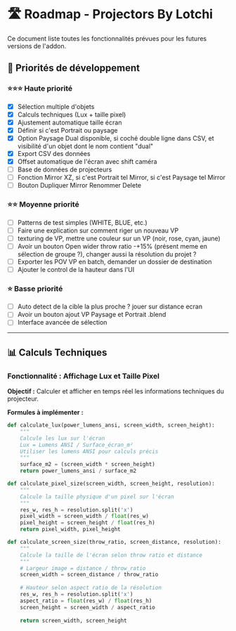 # 🛣️ Roadmap - Projectors By Lotchi

Ce document liste toutes les fonctionnalités prévues pour les futures versions de l'addon.

## 🎯 Priorités de développement

### ⭐⭐⭐ Haute priorité
- [x] Sélection multiple d'objets 
- [x] Calculs techniques (Lux + taille pixel)
- [x] Ajustement automatique taille écran
- [x] Définir si c'est Portrait ou paysage 
- [x] Option Paysage Dual disponible, si coché double ligne dans CSV, et visibilité d'un objet dont le nom contient "dual"
- [x] Export CSV des données
- [x] Offset automatique de l'écran avec shift caméra
- [ ] Base de données de projecteurs
- [ ] Fonction Mirror XZ, si c'est Portrait tel Mirror, si c'est Paysage tel Mirror
- [ ] Bouton Dupliquer Mirror Renommer Delete

### ⭐⭐ Moyenne priorité  
- [ ] Patterns de test simples (WHITE, BLUE, etc.)
- [ ] Faire une explication sur comment riger un nouveau VP
- [ ] texturing de VP, mettre une couleur sur un VP (noir, rose, cyan, jaune)
- [ ] Avoir un bouton Open wider throw ratio -+15% (présent meme en sélection de groupe ?), changer aussi la résolution du projet ?
- [ ] Exporter les POV VP en batch, demander un dossier de destination
- [ ] Ajouter le control de la hauteur dans l'UI

### ⭐ Basse priorité
- [ ] Auto detect de la cible la plus proche ? jouer sur distance ecran
- [ ] Avoir un bouton ajout VP Paysage et Portrait .blend
- [ ] Interface avancée de sélection

---

## 📊 Calculs Techniques

### Fonctionnalité : Affichage Lux et Taille Pixel
**Objectif :** Calculer et afficher en temps réel les informations techniques du projecteur.

**Formules à implémenter :**
```python
def calculate_lux(power_lumens_ansi, screen_width, screen_height):
    """
    Calcule les lux sur l'écran
    Lux = Lumens ANSI / Surface_écran_m²
    Utiliser les lumens ANSI pour calculs précis
    """
    surface_m2 = (screen_width * screen_height)
    return power_lumens_ansi / surface_m2

def calculate_pixel_size(screen_width, screen_height, resolution):
    """
    Calcule la taille physique d'un pixel sur l'écran
    """
    res_w, res_h = resolution.split('x')
    pixel_width = screen_width / float(res_w)
    pixel_height = screen_height / float(res_h)
    return pixel_width, pixel_height

def calculate_screen_size(throw_ratio, screen_distance, resolution):
    """
    Calcule la taille de l'écran selon throw ratio et distance
    """
    # Largeur image = distance / throw_ratio
    screen_width = screen_distance / throw_ratio
    
    # Hauteur selon aspect ratio de la résolution
    res_w, res_h = resolution.split('x')
    aspect_ratio = float(res_w) / float(res_h)
    screen_height = screen_width / aspect_ratio
    
    return screen_width, screen_height
